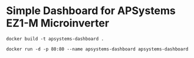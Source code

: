 # Simple Dashboard for APSystems EZ1-M Microinverter

```shell
docker build -t apsystems-dashboard .
```

```shell
docker run -d -p 80:80 --name apsystems-dashboard apsystems-dashboard
```

